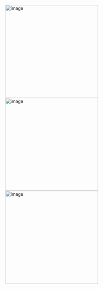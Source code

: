 

<p float="left">
  <img width="300" alt="image" src="https://github.com/szymonkonopek/PWA/assets/54420112/57f05171-ca1a-43fc-8877-cd3d5d7b214e">
  <img width="300" alt="image" src="https://github.com/szymonkonopek/PWA/assets/54420112/0c65baef-3c87-42d5-a962-5e3e78a6a497">
  <img width="300" alt="image" src="https://github.com/szymonkonopek/PWA/assets/54420112/e6b236d3-0e2f-439c-93e5-324275510a4d">
</p>

